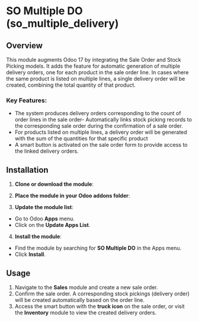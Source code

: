 # SO Multiple DO (so_multiple_delivery)

## Overview

This module augments Odoo 17 by integrating the Sale Order and Stock Picking models. It adds the feature for automatic generation of multiple delivery orders, one for each product in the sale order line. In cases where the same product is listed on multiple lines, a single delivery order will be created, combining the total quantity of that product. 
### Key Features:
- The system produces delivery orders corresponding to the count of order lines in the sale order- Automatically links stock picking records to the corresponding sale order during the confirmation of a sale order.
- For products listed on multiple lines, a delivery order will be generated with the sum of the quantities for that specific product
- A smart button is activated on the sale order form to provide access to the linked delivery orders.

## Installation

1. **Clone or download the module**:

2. **Place the module in your Odoo addons folder**:
3. **Update the module list**:
- Go to Odoo **Apps** menu.
- Click on the **Update Apps List**.

4. **Install the module**:
- Find the module by searching for **SO Multiple DO** in the Apps menu.
- Click **Install**.

## Usage

1. Navigate to the **Sales** module and create a new sale order.
2. Confirm the sale order. A corresponding stock pickings (delivery order) will be created automatically based on the order line.
3. Access the smart button with the **truck icon** on the sale order, or visit the **Inventory** module to view the created delivery orders.